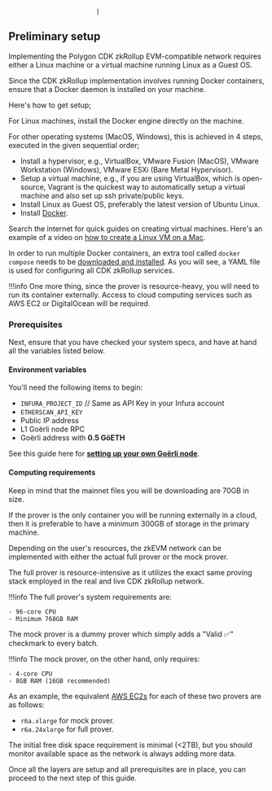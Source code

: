                             |
## Preliminary setup

Implementing the Polygon CDK zkRollup EVM-compatible network requires either a Linux machine or a virtual machine running Linux as a Guest OS.

Since the CDK zkRollup implementation involves running Docker containers, ensure that a Docker daemon is installed on your machine.

Here's how to get setup;

For Linux machines, install the Docker engine directly on the machine.

For other operating systems (MacOS, Windows), this is achieved in 4 steps, executed in the given sequential order;

- Install a hypervisor, e.g., VirtualBox, VMware Fusion (MacOS), VMware Workstation (Windows), VMware ESXi (Bare Metal Hypervisor).
- Setup a virtual machine, e.g., if you are using VirtualBox, which is open-source, Vagrant is the quickest way to automatically setup a virtual machine and also set up ssh private/public keys.
- Install Linux as Guest OS, preferably the latest version of Ubuntu Linux.
- Install [Docker](https://docs.docker.com/desktop/install/linux-install/).

Search the internet for quick guides on creating virtual machines. Here's an example of a video on [how to create a Linux VM on a Mac](https://www.youtube.com/watch?v=KAd7FafXfJQ).

In order to run multiple Docker containers, an extra tool called `docker compose` needs to be [downloaded and installed](https://docs.docker.com/compose/install/linux/). As you will see, a YAML file is used for configuring all CDK zkRollup services.

!!!info
    One more thing, since the prover is resource-heavy, you will need to run its container externally. Access to cloud computing services such as AWS EC2 or DigitalOcean will be required.

### Prerequisites

Next, ensure that you have checked your system specs, and have at hand all the variables listed below.

#### Environment variables

You'll need the following items to begin:

- `INFURA_PROJECT_ID` // Same as API Key in your Infura account
- `ETHERSCAN_API_KEY`
- Public IP address
- L1 Goërli node RPC
- Goërli address with **0.5 GöETH**

See this guide here for [**setting up your own Goërli node**](setup-goerli-node.md).

#### Computing requirements

Keep in mind that the mainnet files you will be downloading are 70GB in size.

If the prover is the only container you will be running externally in a cloud, then it is preferable to have a minimum 300GB of storage in the primary machine.

Depending on the user's resources, the zkEVM network can be implemented with either the actual full prover or the mock prover.

The full prover is resource-intensive as it utilizes the exact same proving stack employed in the real and live CDK zkRollup network.

!!!info
    The full prover's system requirements are:

    - 96-core CPU
    - Minimum 768GB RAM

The mock prover is a dummy prover which simply adds a "Valid ✅" checkmark to every batch.

!!!info
    The mock prover, on the other hand, only requires:

    - 4-core CPU
    - 8GB RAM (16GB recommended)

As an example, the equivalent [AWS EC2s](https://aws.amazon.com/ec2/instance-types/r6a/) for each of these two provers are as follows:

- `r6a.xlarge` for mock prover.
- `r6a.24xlarge` for full prover.

The initial free disk space requirement is minimal (<2TB), but you should monitor available space as the network is always adding more data.

Once all the layers are setup and all prerequisites are in place, you can proceed to the next step of this guide.
